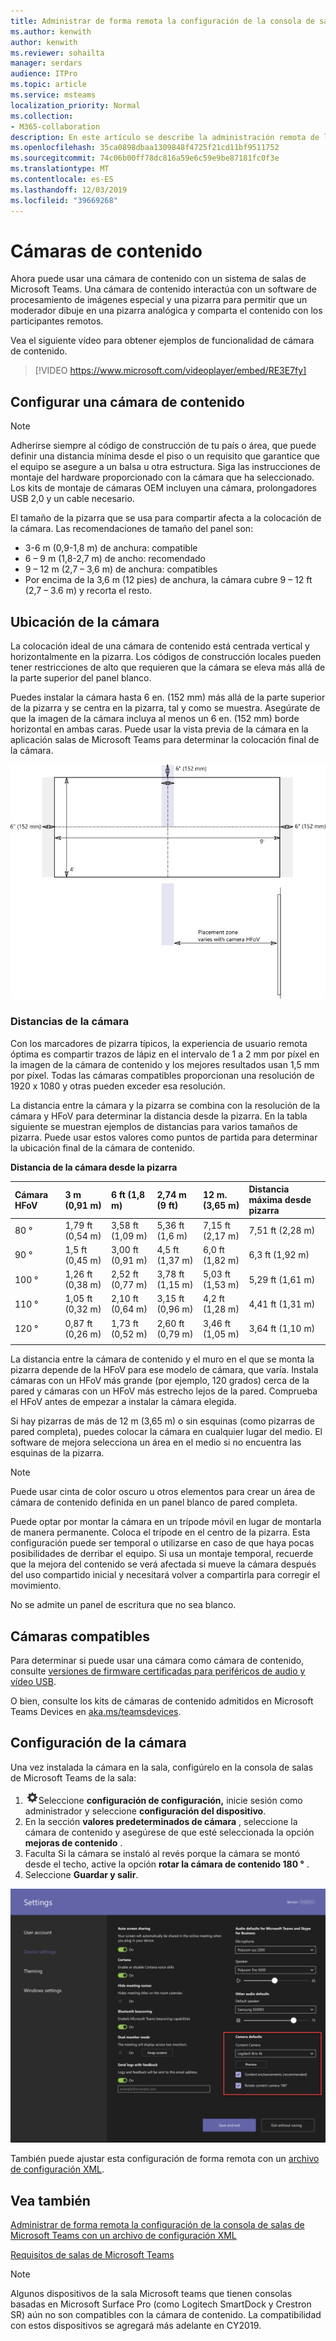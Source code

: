 ```yaml
---
title: Administrar de forma remota la configuración de la consola de salas de Microsoft Teams con un archivo de configuración XML
ms.author: kenwith
author: kenwith
ms.reviewer: sohailta
manager: serdars
audience: ITPro
ms.topic: article
ms.service: msteams
localization_priority: Normal
ms.collection:
- M365-collaboration
description: En este artículo se describe la administración remota de la configuración predeterminada usada por un dispositivo de salas de Microsoft Teams, incluida la aplicación de un tema personalizado.
ms.openlocfilehash: 35ca0898dbaa1309848f4725f21cd11bf9511752
ms.sourcegitcommit: 74c06b00ff78dc816a59e6c59e9be87181fc0f3e
ms.translationtype: MT
ms.contentlocale: es-ES
ms.lasthandoff: 12/03/2019
ms.locfileid: "39669268"
---
```

# <a name="content-cameras"></a>Cámaras de contenido

Ahora puede usar una cámara de contenido con un sistema de salas de Microsoft Teams. Una cámara de contenido interactúa con un software de procesamiento de imágenes especial y una pizarra para permitir que un moderador dibuje en una pizarra analógica y comparta el contenido con los participantes remotos.

Vea el siguiente vídeo para obtener ejemplos de funcionalidad de cámara de contenido.

> [!VIDEO https://www.microsoft.com/videoplayer/embed/RE3E7fy]

## <a name="set-up-a-content-camera"></a>Configurar una cámara de contenido

> [!NOTE]
> Adherirse siempre al código de construcción de tu país o área, que puede definir una distancia mínima desde el piso o un requisito que garantice que el equipo se asegure a un balsa u otra estructura. Siga las instrucciones de montaje del hardware proporcionado con la cámara que ha seleccionado. Los kits de montaje de cámaras OEM incluyen una cámara, prolongadores USB 2,0 y un cable necesario.

El tamaño de la pizarra que se usa para compartir afecta a la colocación de la cámara. Las recomendaciones de tamaño del panel son:

- 3-6 m (0,9-1,8 m) de anchura: compatible
- 6 – 9 m (1,8-2,7 m) de ancho: recomendado
- 9 – 12 m (2,7 – 3,6 m) de anchura: compatibles
- Por encima de la 3,6 m (12 pies) de anchura, la cámara cubre 9 – 12 ft (2,7 – 3.6 m) y recorta el resto.

## <a name="camera-location"></a>Ubicación de la cámara

La colocación ideal de una cámara de contenido está centrada vertical y horizontalmente en la pizarra. Los códigos de construcción locales pueden tener restricciones de alto que requieren que la cámara se eleva más allá de la parte superior del panel blanco.

Puedes instalar la cámara hasta 6 en. (152 mm) más allá de la parte superior de la pizarra y se centra en la pizarra, tal y como se muestra. Asegúrate de que la imagen de la cámara incluya al menos un 6 en. (152 mm) borde horizontal en ambas caras. Puede usar la vista previa de la cámara en la aplicación salas de Microsoft Teams para determinar la colocación final de la cámara.

![Diagrama de colocación de cámara de contenido](../media/Magic-whiteboard.png)

### <a name="camera-distances"></a>Distancias de la cámara

Con los marcadores de pizarra típicos, la experiencia de usuario remota óptima es compartir trazos de lápiz en el intervalo de 1 a 2 mm por píxel en la imagen de la cámara de contenido y los mejores resultados usan 1,5 mm por píxel. Todas las cámaras compatibles proporcionan una resolución de 1920 x 1080 y otras pueden exceder esa resolución.

La distancia entre la cámara y la pizarra se combina con la resolución de la cámara y HFoV para determinar la distancia desde la pizarra. En la tabla siguiente se muestran ejemplos de distancias para varios tamaños de pizarra. Puede usar estos valores como puntos de partida para determinar la ubicación final de la cámara de contenido.

**Distancia de la cámara desde la pizarra**

| Cámara HFoV |3 m (0,91 m)     | 6 ft (1,8 m)    | 2,74 m (9 ft)        |12 m.  (3,65 m)         | Distancia máxima desde pizarra  |
|:---         |:---               |:---                |:---                 |:---             | :--- |
| 80 °         | 1,79 ft (0,54 m) | 3,58 ft (1,09 m)  | 5,36 ft (1,6 m)    |7,15 ft (2,17 m) |7,51 ft (2,28 m) |
| 90 °         | 1,5 ft (0,45 m) | 3,00 ft (0,91 m)   | 4,5 ft (1,37 m)    |6,0 ft (1,82 m)    |6,3 ft (1,92 m) |
| 100 °        | 1,26 ft (0,38 m)| 2,52 ft (0,77 m)   | 3,78 ft (1,15 m)   |5,03 ft (1,53 m)   |5,29 ft (1,61 m) |
| 110 °        | 1,05 ft (0,32 m)| 2,10 ft (0,64 m)   | 3,15 ft (0,96 m)   |4,2 ft (1,28 m)    |4,41 ft (1,31 m) |
| 120 °        | 0,87 ft (0,26 m)| 1,73 ft (0,52 m)   | 2,60 ft (0,79 m)   |3,46 ft (1,05 m)   |3,64 ft (1,10 m) |
|             |               |                  |                  |        |                    |                  |

La distancia entre la cámara de contenido y el muro en el que se monta la pizarra depende de la HFoV para ese modelo de cámara, que varía. Instala cámaras con un HFoV más grande (por ejemplo, 120 grados) cerca de la pared y cámaras con un HFoV más estrecho lejos de la pared. Comprueba el HFoV antes de empezar a instalar la cámara elegida.

Si hay pizarras de más de 12 m (3,65 m) o sin esquinas (como pizarras de pared completa), puedes colocar la cámara en cualquier lugar del medio. El software de mejora selecciona un área en el medio si no encuentra las esquinas de la pizarra.

> [!NOTE]
> Puede usar cinta de color oscuro u otros elementos para crear un área de cámara de contenido definida en un panel blanco de pared completa.
>
> Puede optar por montar la cámara en un trípode móvil en lugar de montarla de manera permanente. Coloca el trípode en el centro de la pizarra. Esta configuración puede ser temporal o utilizarse en caso de que haya pocas posibilidades de derribar el equipo. Si usa un montaje temporal, recuerde que la mejora del contenido se verá afectada si mueve la cámara después del uso compartido inicial y necesitará volver a compartirla para corregir el movimiento.
>
> No se admite un panel de escritura que no sea blanco.

## <a name="supported-cameras"></a>Cámaras compatibles

Para determinar si puede usar una cámara como cámara de contenido, consulte [versiones de firmware certificadas para periféricos de audio y vídeo USB](requirements.md#certified-firmware-versions-for-usb-audio-and-video-peripherals).

O bien, consulte los kits de cámaras de contenido admitidos en Microsoft Teams Devices en [aka.ms/teamsdevices](https://aka.ms/teamsdevices).

## <a name="camera-settings"></a>Configuración de la cámara

Una vez instalada la cámara en la sala, configúrelo en la consola de salas de Microsoft Teams de la sala:

1. ![](../media/70f1b43f-16d6-4172-9139-71d845c4ed5c.png)Seleccione **configuración de configuración,** inicie sesión como administrador y seleccione **configuración del dispositivo**.
2. En la sección **valores predeterminados de cámara** , seleccione la cámara de contenido y asegúrese de que esté seleccionada la opción **mejoras de contenido** .
3. Faculta Si la cámara se instaló al revés porque la cámara se montó desde el techo, active la opción **rotar la cámara de contenido 180 °** .
4. Seleccione **Guardar y salir**.

![Configuración de cámara de contenido](../media/content-camera.png)

También puede ajustar esta configuración de forma remota con un [archivo de configuración XML](xml-config-file.md).

## <a name="see-also"></a>Vea también

[Administrar de forma remota la configuración de la consola de salas de Microsoft Teams con un archivo de configuración XML](xml-config-file.md)

[Requisitos de salas de Microsoft Teams](requirements.md)

> [!NOTE]
> Algunos dispositivos de la sala Microsoft teams que tienen consolas basadas en Microsoft Surface Pro (como Logitech SmartDock y Crestron SR) aún no son compatibles con la cámara de contenido. La compatibilidad con estos dispositivos se agregará más adelante en CY2019. 
>
